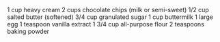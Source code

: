 1 cup heavy cream
2 cups chocolate chips (milk or semi-sweet)
1/2 cup salted butter (softened)
3/4 cup granulated sugar
1 cup buttermilk
1 large egg
1 teaspoon vanilla extract
1 3/4 cup all-purpose flour
2 teaspoons baking powder